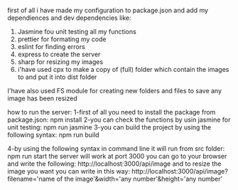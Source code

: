 first of all i have made my configuration to package.json and add my dependiences and dev dependencies like:
1. Jasmine fou unit testing all my functions
2. prettier for formating my code
3. eslint for finding errors
4. express to create the server
5. sharp for resizing my images
6. i'have used cpx to make a copy of (full) folder which contain the images to and put it into dist folder

I'have also used FS module for creating new folders and files to save any image has been resized

how to run the server:
1-first of all you need to install the package from package.json:
npm install
2-you can check the functions by usin jasmine for unit testing:
npm run jasmine
3-you can build the project by using the following syntax:
npm run build

4-by using the following syntax in command line it will run from src folder:
npm run start
the server will work at port 3000 you can go to your browser and write the following:
http://localhost:3000/api/image
and to resize the image you want you can write in this way:
http://localhost:3000/api/image?filename='name of the image'&width='any number'&height='any number'
